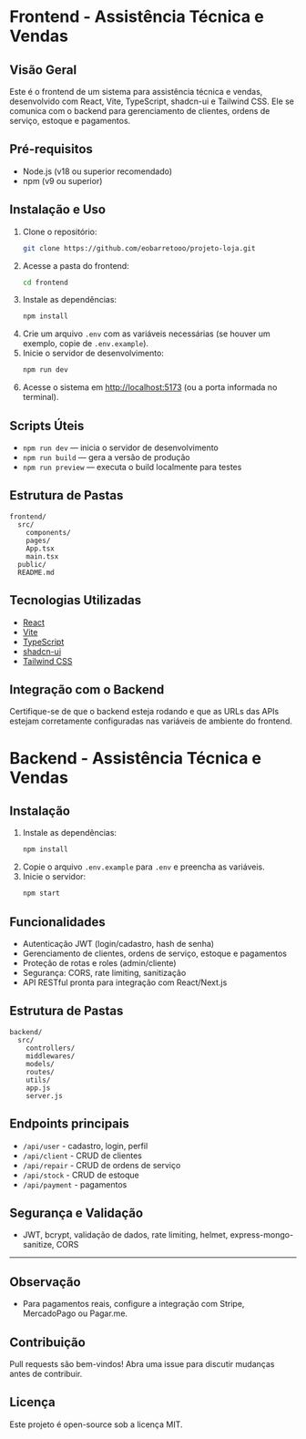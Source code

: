 # Frontend - Assistência Técnica e Vendas

## Visão Geral

Este é o frontend de um sistema para assistência técnica e vendas, desenvolvido com React, Vite, TypeScript, shadcn-ui e Tailwind CSS. Ele se comunica com o backend para gerenciamento de clientes, ordens de serviço, estoque e pagamentos.

## Pré-requisitos
- Node.js (v18 ou superior recomendado)
- npm (v9 ou superior)

## Instalação e Uso

1. Clone o repositório:
   ```bash
   git clone https://github.com/eobarretooo/projeto-loja.git
   ```
2. Acesse a pasta do frontend:
   ```bash
   cd frontend
   ```
3. Instale as dependências:
   ```bash
   npm install
   ```
4. Crie um arquivo `.env` com as variáveis necessárias (se houver um exemplo, copie de `.env.example`).
5. Inicie o servidor de desenvolvimento:
   ```bash
   npm run dev
   ```
6. Acesse o sistema em [http://localhost:5173](http://localhost:5173) (ou a porta informada no terminal).

## Scripts Úteis
- `npm run dev` — inicia o servidor de desenvolvimento
- `npm run build` — gera a versão de produção
- `npm run preview` — executa o build localmente para testes

## Estrutura de Pastas
```
frontend/
  src/
    components/
    pages/
    App.tsx
    main.tsx
  public/
  README.md
```

## Tecnologias Utilizadas
- [React](https://react.dev/)
- [Vite](https://vitejs.dev/)
- [TypeScript](https://www.typescriptlang.org/)
- [shadcn-ui](https://ui.shadcn.com/)
- [Tailwind CSS](https://tailwindcss.com/)

## Integração com o Backend
Certifique-se de que o backend esteja rodando e que as URLs das APIs estejam corretamente configuradas nas variáveis de ambiente do frontend.

# Backend - Assistência Técnica e Vendas

## Instalação

1. Instale as dependências:
   ```bash
   npm install
   ```
2. Copie o arquivo `.env.example` para `.env` e preencha as variáveis.
3. Inicie o servidor:
   ```bash
   npm start
   ```

## Funcionalidades
- Autenticação JWT (login/cadastro, hash de senha)
- Gerenciamento de clientes, ordens de serviço, estoque e pagamentos
- Proteção de rotas e roles (admin/cliente)
- Segurança: CORS, rate limiting, sanitização
- API RESTful pronta para integração com React/Next.js

## Estrutura de Pastas
```
backend/
  src/
    controllers/
    middlewares/
    models/
    routes/
    utils/
    app.js
    server.js
```

## Endpoints principais
- `/api/user` - cadastro, login, perfil
- `/api/client` - CRUD de clientes
- `/api/repair` - CRUD de ordens de serviço
- `/api/stock` - CRUD de estoque
- `/api/payment` - pagamentos

## Segurança e Validação
- JWT, bcrypt, validação de dados, rate limiting, helmet, express-mongo-sanitize, CORS

---

## Observação
- Para pagamentos reais, configure a integração com Stripe, MercadoPago ou Pagar.me.


## Contribuição
Pull requests são bem-vindos! Abra uma issue para discutir mudanças antes de contribuir.

## Licença
Este projeto é open-source sob a licença MIT.

